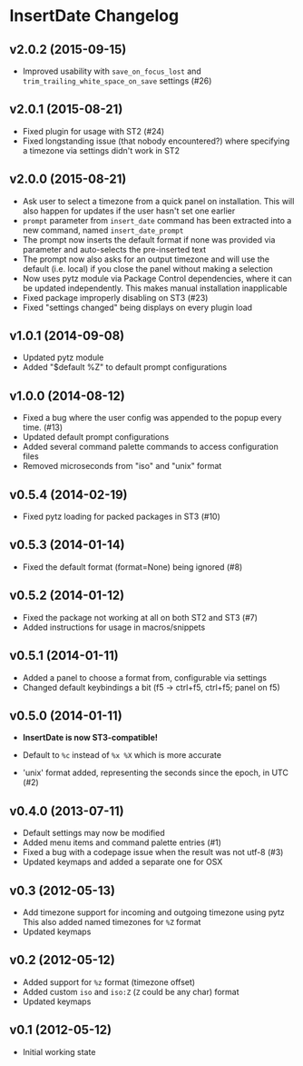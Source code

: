 InsertDate Changelog
====================

v2.0.2 (2015-09-15)
-------------------

- Improved usability with `save_on_focus_lost` and
  `trim_trailing_white_space_on_save` settings (#26)


v2.0.1 (2015-08-21)
-------------------

- Fixed plugin for usage with ST2 (#24)
- Fixed longstanding issue (that nobody encountered?) where specifying a
  timezone via settings didn't work in ST2


v2.0.0 (2015-08-21)
-------------------

- Ask user to select a timezone from a quick panel on installation. This will
  also happen for updates if the user hasn't set one earlier
- `prompt` parameter from `insert_date` command has been extracted into a new command, named `insert_date_prompt`
- The prompt now inserts the default format if none was provided via parameter
  and auto-selects the pre-inserted text
- The prompt now also asks for an output timezone and will use the default
  (i.e. local) if you close the panel without making a selection
- Now uses pytz module via Package Control dependencies, where it can be
  updated independently. This makes manual installation inapplicable
- Fixed package improperly disabling on ST3 (#23)
- Fixed "settings changed" being displays on every plugin load


v1.0.1 (2014-09-08)
-------------------

- Updated pytz module
- Added "$default %Z" to default prompt configurations


v1.0.0 (2014-08-12)
-------------------

- Fixed a bug where the user config was appended to the popup every time. (#13)
- Updated default prompt configurations
- Added several command palette commands to access configuration files
- Removed microseconds from "iso" and "unix" format


v0.5.4 (2014-02-19)
-------------------

- Fixed pytz loading for packed packages in ST3 (#10)


v0.5.3 (2014-01-14)
-------------------

- Fixed the default format (format=None) being ignored (#8)


v0.5.2 (2014-01-12)
-------------------

- Fixed the package not working at all on both ST2 and ST3 (#7)
- Added instructions for usage in macros/snippets


v0.5.1 (2014-01-11)
-------------------

- Added a panel to choose a format from, configurable via settings
- Changed default keybindings a bit (f5 -> ctrl+f5, ctrl+f5; panel on f5)


v0.5.0 (2014-01-11)
-------------------

- **InsertDate is now ST3-compatible!**

- Default to `%c` instead of `%x %X` which is more accurate
- 'unix' format added, representing the seconds since the epoch, in UTC (#2)


v0.4.0 (2013-07-11)
-------------------

- Default settings may now be modified
- Added menu items and command palette entries (#1)
- Fixed a bug with a codepage issue when the result was not utf-8 (#3)
- Updated keymaps and added a separate one for OSX


v0.3 (2012-05-13)
-----------------

- Add timezone support for incoming and outgoing timezone using pytz
  This also added named timezones for `%Z` format
- Updated keymaps


v0.2 (2012-05-12)
-----------------

- Added support for `%z` format (timezone offset)
- Added custom `iso` and `iso:Z` (`Z` could be any char) format
- Updated keymaps


v0.1 (2012-05-12)
-----------------

- Initial working state
